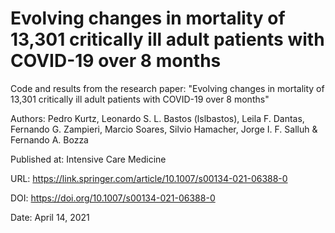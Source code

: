 # Evolving changes in mortality of 13,301 critically ill adult patients with COVID-19 over 8 months

Code and results from the research paper: "Evolving changes in mortality of 13,301 critically ill adult patients with COVID-19 over 8 months"

Authors: Pedro Kurtz, Leonardo S. L. Bastos (lslbastos), Leila F. Dantas, Fernando G. Zampieri, Marcio Soares, Silvio Hamacher, Jorge I. F. Salluh & Fernando A. Bozza 

Published at: Intensive Care Medicine

URL: https://link.springer.com/article/10.1007/s00134-021-06388-0

DOI: https://doi.org/10.1007/s00134-021-06388-0

Date: April 14, 2021
